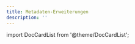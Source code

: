 ```yaml
---
title: Metadaten-Erweiterungen
description: ''
---
```


import DocCardList from '@theme/DocCardList';

<DocCardList />